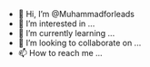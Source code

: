 - 👋 Hi, I’m @Muhammadforleads
- 👀 I’m interested in ...
- 🌱 I’m currently learning ...
- 💞️ I’m looking to collaborate on ...
- 📫 How to reach me ...

<!---
Muhammadforleads/Muhammadforleads is a ✨ special ✨ repository because its `README.md` (this file) appears on your GitHub profile.
You can click the Preview link to take a look at your changes.
--->
